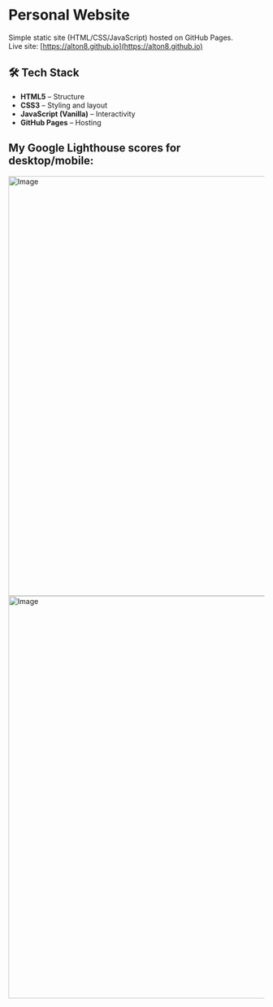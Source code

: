 # Personal Website

Simple static site (HTML/CSS/JavaScript) hosted on GitHub Pages.  
Live site: [https://alton8.github.io](https://alton8.github.io)

## 🛠️ Tech Stack

- **HTML5** – Structure  
- **CSS3** – Styling and layout  
- **JavaScript (Vanilla)** – Interactivity  
- **GitHub Pages** – Hosting  

## My Google Lighthouse scores for desktop/mobile:






<img width="531" height="825" alt="Image" src="https://github.com/user-attachments/assets/62650371-1239-4473-8810-728972693d71" />
<img width="524" height="791" alt="Image" src="https://github.com/user-attachments/assets/c4c4f4a1-367f-42cf-9eb8-38928268dbbb" />
